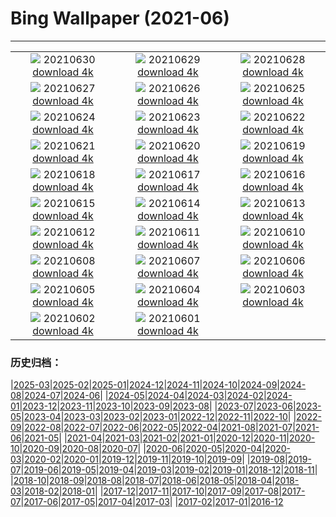# Bing Wallpaper (2021-06)
**************
| | | |
|:-:|:-:|:-:|
| ![](https://www.bing.com/th?id=OHR.PortuairkBay_ZH-CN5255529820_1920x1080.jpg) 20210630 [download 4k](https://www.bing.com/th?id=OHR.PortuairkBay_ZH-CN5255529820_UHD.jpg) | ![](https://www.bing.com/th?id=OHR.LavenderBlooms_ZH-CN5541892943_1920x1080.jpg) 20210629 [download 4k](https://www.bing.com/th?id=OHR.LavenderBlooms_ZH-CN5541892943_UHD.jpg) | ![](https://www.bing.com/th?id=OHR.RocksSeychelles_ZH-CN0105602892_1920x1080.jpg) 20210628 [download 4k](https://www.bing.com/th?id=OHR.RocksSeychelles_ZH-CN0105602892_UHD.jpg) |
| ![](https://www.bing.com/th?id=OHR.Cittadella_ZH-CN0039969121_1920x1080.jpg) 20210627 [download 4k](https://www.bing.com/th?id=OHR.Cittadella_ZH-CN0039969121_UHD.jpg) | ![](https://www.bing.com/th?id=OHR.GreaterFlamingosIndia_ZH-CN5655181892_1920x1080.jpg) 20210626 [download 4k](https://www.bing.com/th?id=OHR.GreaterFlamingosIndia_ZH-CN5655181892_UHD.jpg) | ![](https://www.bing.com/th?id=OHR.Kamikouchi_ZH-CN5677161294_1920x1080.jpg) 20210625 [download 4k](https://www.bing.com/th?id=OHR.Kamikouchi_ZH-CN5677161294_UHD.jpg) |
| ![](https://www.bing.com/th?id=OHR.Heliodoxa_ZH-CN9872355419_1920x1080.jpg) 20210624 [download 4k](https://www.bing.com/th?id=OHR.Heliodoxa_ZH-CN9872355419_UHD.jpg) | ![](https://www.bing.com/th?id=OHR.DenaliCaribou_ZH-CN9804350098_1920x1080.jpg) 20210623 [download 4k](https://www.bing.com/th?id=OHR.DenaliCaribou_ZH-CN9804350098_UHD.jpg) | ![](https://www.bing.com/th?id=OHR.Nichinan_ZH-CN9549208263_1920x1080.jpg) 20210622 [download 4k](https://www.bing.com/th?id=OHR.Nichinan_ZH-CN9549208263_UHD.jpg) |
| ![](https://www.bing.com/th?id=OHR.SouthCoast_ZH-CN9438294266_1920x1080.jpg) 20210621 [download 4k](https://www.bing.com/th?id=OHR.SouthCoast_ZH-CN9438294266_UHD.jpg) | ![](https://www.bing.com/th?id=OHR.RothschildGiraffe_ZH-CN9266877986_1920x1080.jpg) 20210620 [download 4k](https://www.bing.com/th?id=OHR.RothschildGiraffe_ZH-CN9266877986_UHD.jpg) | ![](https://www.bing.com/th?id=OHR.FatherEagle_ZH-CN6127856255_1920x1080.jpg) 20210619 [download 4k](https://www.bing.com/th?id=OHR.FatherEagle_ZH-CN6127856255_UHD.jpg) |
| ![](https://www.bing.com/th?id=OHR.BurleighHeads_ZH-CN6052781534_1920x1080.jpg) 20210618 [download 4k](https://www.bing.com/th?id=OHR.BurleighHeads_ZH-CN6052781534_UHD.jpg) | ![](https://www.bing.com/th?id=OHR.ReussRiver_ZH-CN5897721217_1920x1080.jpg) 20210617 [download 4k](https://www.bing.com/th?id=OHR.ReussRiver_ZH-CN5897721217_UHD.jpg) | ![](https://www.bing.com/th?id=OHR.BrightEye_ZH-CN6196887876_1920x1080.jpg) 20210616 [download 4k](https://www.bing.com/th?id=OHR.BrightEye_ZH-CN6196887876_UHD.jpg) |
| ![](https://www.bing.com/th?id=OHR.GBRTurtle_ZH-CN6069093254_1920x1080.jpg) 20210615 [download 4k](https://www.bing.com/th?id=OHR.GBRTurtle_ZH-CN6069093254_UHD.jpg) | ![](https://www.bing.com/th?id=OHR.LakePinatubo_ZH-CN5947011761_1920x1080.jpg) 20210614 [download 4k](https://www.bing.com/th?id=OHR.LakePinatubo_ZH-CN5947011761_UHD.jpg) | ![](https://www.bing.com/th?id=OHR.DragonBoatFestival2021_ZH-CN2761776128_1920x1080.jpg) 20210613 [download 4k](https://www.bing.com/th?id=OHR.DragonBoatFestival2021_ZH-CN2761776128_UHD.jpg) |
| ![](https://www.bing.com/th?id=OHR.FinlandBrownBear_ZH-CN5507007611_1920x1080.jpg) 20210612 [download 4k](https://www.bing.com/th?id=OHR.FinlandBrownBear_ZH-CN5507007611_UHD.jpg) | ![](https://www.bing.com/th?id=OHR.BBNPGrande_ZH-CN4071551965_1920x1080.jpg) 20210611 [download 4k](https://www.bing.com/th?id=OHR.BBNPGrande_ZH-CN4071551965_UHD.jpg) | ![](https://www.bing.com/th?id=OHR.GlenEtive_ZH-CN2562811591_1920x1080.jpg) 20210610 [download 4k](https://www.bing.com/th?id=OHR.GlenEtive_ZH-CN2562811591_UHD.jpg) |
| ![](https://www.bing.com/th?id=OHR.ForteNossa_ZH-CN2163490377_1920x1080.jpg) 20210608 [download 4k](https://www.bing.com/th?id=OHR.ForteNossa_ZH-CN2163490377_UHD.jpg) | ![](https://www.bing.com/th?id=OHR.CortezJacks_ZH-CN1619906832_1920x1080.jpg) 20210607 [download 4k](https://www.bing.com/th?id=OHR.CortezJacks_ZH-CN1619906832_UHD.jpg) | ![](https://www.bing.com/th?id=OHR.BuntingBird_ZH-CN0707942842_1920x1080.jpg) 20210606 [download 4k](https://www.bing.com/th?id=OHR.BuntingBird_ZH-CN0707942842_UHD.jpg) |
| ![](https://www.bing.com/th?id=OHR.ArromanchesLesBains_ZH-CN0631947158_1920x1080.jpg) 20210605 [download 4k](https://www.bing.com/th?id=OHR.ArromanchesLesBains_ZH-CN0631947158_UHD.jpg) | ![](https://www.bing.com/th?id=OHR.ToucanRainforest_ZH-CN0522556036_1920x1080.jpg) 20210604 [download 4k](https://www.bing.com/th?id=OHR.ToucanRainforest_ZH-CN0522556036_UHD.jpg) | ![](https://www.bing.com/th?id=OHR.Pilat_ZH-CN0091553547_1920x1080.jpg) 20210603 [download 4k](https://www.bing.com/th?id=OHR.Pilat_ZH-CN0091553547_UHD.jpg) |
| ![](https://www.bing.com/th?id=OHR.SocaCycles_ZH-CN3583247274_1920x1080.jpg) 20210602 [download 4k](https://www.bing.com/th?id=OHR.SocaCycles_ZH-CN3583247274_UHD.jpg) | ![](https://www.bing.com/th?id=OHR.EstoshaSpringbok_ZH-CN3452100881_1920x1080.jpg) 20210601 [download 4k](https://www.bing.com/th?id=OHR.EstoshaSpringbok_ZH-CN3452100881_UHD.jpg) |  |

### 历史归档：

|[2025-03](/../2025-03/2025-03.md)|[2025-02](/../2025-02/2025-02.md)|[2025-01](/../2025-01/2025-01.md)|[2024-12](/../2024-12/2024-12.md)|[2024-11](/../2024-11/2024-11.md)|[2024-10](/../2024-10/2024-10.md)|[2024-09](/../2024-09/2024-09.md)|[2024-08](/../2024-08/2024-08.md)|[2024-07](/../2024-07/2024-07.md)|[2024-06](/../2024-06/2024-06.md)|
|[2024-05](/../2024-05/2024-05.md)|[2024-04](/../2024-04/2024-04.md)|[2024-03](/../2024-03/2024-03.md)|[2024-02](/../2024-02/2024-02.md)|[2024-01](/../2024-01/2024-01.md)|[2023-12](/../2023-12/2023-12.md)|[2023-11](/../2023-11/2023-11.md)|[2023-10](/../2023-10/2023-10.md)|[2023-09](/../2023-09/2023-09.md)|[2023-08](/../2023-08/2023-08.md)|
|[2023-07](/../2023-07/2023-07.md)|[2023-06](/../2023-06/2023-06.md)|[2023-05](/../2023-05/2023-05.md)|[2023-04](/../2023-04/2023-04.md)|[2023-03](/../2023-03/2023-03.md)|[2023-02](/../2023-02/2023-02.md)|[2023-01](/../2023-01/2023-01.md)|[2022-12](/../2022-12/2022-12.md)|[2022-11](/../2022-11/2022-11.md)|[2022-10](/../2022-10/2022-10.md)|
|[2022-09](/../2022-09/2022-09.md)|[2022-08](/../2022-08/2022-08.md)|[2022-07](/../2022-07/2022-07.md)|[2022-06](/../2022-06/2022-06.md)|[2022-05](/../2022-05/2022-05.md)|[2022-04](/../2022-04/2022-04.md)|[2021-08](/../2021-08/2021-08.md)|[2021-07](/../2021-07/2021-07.md)|[2021-06](/2021-06.md)|[2021-05](/../2021-05/2021-05.md)|
|[2021-04](/../2021-04/2021-04.md)|[2021-03](/../2021-03/2021-03.md)|[2021-02](/../2021-02/2021-02.md)|[2021-01](/../2021-01/2021-01.md)|[2020-12](/../2020-12/2020-12.md)|[2020-11](/../2020-11/2020-11.md)|[2020-10](/../2020-10/2020-10.md)|[2020-09](/../2020-09/2020-09.md)|[2020-08](/../2020-08/2020-08.md)|[2020-07](/../2020-07/2020-07.md)|
|[2020-06](/../2020-06/2020-06.md)|[2020-05](/../2020-05/2020-05.md)|[2020-04](/../2020-04/2020-04.md)|[2020-03](/../2020-03/2020-03.md)|[2020-02](/../2020-02/2020-02.md)|[2020-01](/../2020-01/2020-01.md)|[2019-12](/../2019-12/2019-12.md)|[2019-11](/../2019-11/2019-11.md)|[2019-10](/../2019-10/2019-10.md)|[2019-09](/../2019-09/2019-09.md)|
|[2019-08](/../2019-08/2019-08.md)|[2019-07](/../2019-07/2019-07.md)|[2019-06](/../2019-06/2019-06.md)|[2019-05](/../2019-05/2019-05.md)|[2019-04](/../2019-04/2019-04.md)|[2019-03](/../2019-03/2019-03.md)|[2019-02](/../2019-02/2019-02.md)|[2019-01](/../2019-01/2019-01.md)|[2018-12](/../2018-12/2018-12.md)|[2018-11](/../2018-11/2018-11.md)|
|[2018-10](/../2018-10/2018-10.md)|[2018-09](/../2018-09/2018-09.md)|[2018-08](/../2018-08/2018-08.md)|[2018-07](/../2018-07/2018-07.md)|[2018-06](/../2018-06/2018-06.md)|[2018-05](/../2018-05/2018-05.md)|[2018-04](/../2018-04/2018-04.md)|[2018-03](/../2018-03/2018-03.md)|[2018-02](/../2018-02/2018-02.md)|[2018-01](/../2018-01/2018-01.md)|
|[2017-12](/../2017-12/2017-12.md)|[2017-11](/../2017-11/2017-11.md)|[2017-10](/../2017-10/2017-10.md)|[2017-09](/../2017-09/2017-09.md)|[2017-08](/../2017-08/2017-08.md)|[2017-07](/../2017-07/2017-07.md)|[2017-06](/../2017-06/2017-06.md)|[2017-05](/../2017-05/2017-05.md)|[2017-04](/../2017-04/2017-04.md)|[2017-03](/../2017-03/2017-03.md)|
|[2017-02](/../2017-02/2017-02.md)|[2017-01](/../2017-01/2017-01.md)|[2016-12](/../2016-12/2016-12.md)